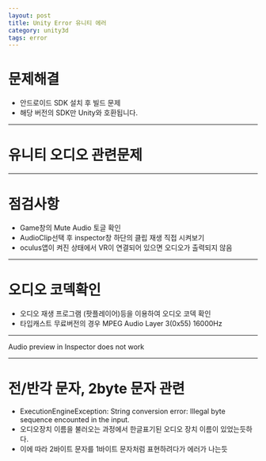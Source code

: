 ```yaml
---
layout: post
title: Unity Error 유니티 에러
category: unity3d
tags: error
---
```


# 문제해결
* 안드로이드 SDK 설치 후 빌드 문제
* 해당 버전의 SDK만 Unity와 호환됩니다.

---

# 유니티 오디오 관련문제

---

# 점검사항
* Game창의 Mute Audio 토글 확인
* AudioClip선택 후 inspector창 하단의 클립 재생 직접 시켜보기
* oculus앱이 켜진 상태에서 VR이 연결되어 있으면 오디오가 출력되지 않음

---

# 오디오 코덱확인
* 오디오 재생 프로그램 (팟플레이어)등을 이용하여 오디오 코덱 확인
* 타입캐스트 무료버전의 경우 MPEG Audio Layer 3(0x55) 16000Hz

---
Audio preview in Inspector does not work

---

# 전/반각 문자, 2byte 문자 관련
* ExecutionEngineException: String conversion error: Illegal byte sequence encounted in the input.
* 오디오장치 이름을 불러오는 과정에서 한글표기된 오디오 장치 이름이 있었는듯하다.
* 이에 따라 2바이트 문자를 1바이트 문자처럼 표현하려다가 에러가 나는듯
